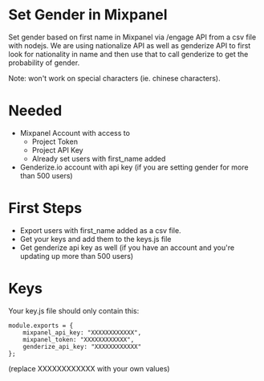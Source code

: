 # Set Gender in Mixpanel
Set gender based on first name in Mixpanel via /engage API from a csv file with nodejs. We are using nationalize API as well as genderize API to first look for nationality in name and then use that to call genderize to get the probability of gender. 

Note: won't work on special characters (ie. chinese characters).

# Needed 
- Mixpanel Account with access to
  -   Project Token
  -   Project API Key
  -   Already set users with first_name added
- Genderize.io account with api key (if you are setting gender for more than 500 users)

# First Steps
- Export users with first_name added as a csv file. 
- Get your keys and add them to the keys.js file
- Get genderize api key as well (if you have an account and you're updating up more than 500 users)

# Keys

Your key.js file should only contain this:

```
module.exports = {
    mixpanel_api_key: "XXXXXXXXXXXX",
    mixpanel_token: "XXXXXXXXXXXX",
	genderize_api_key: "XXXXXXXXXXXX"
};
```

(replace XXXXXXXXXXXX with your own values)
